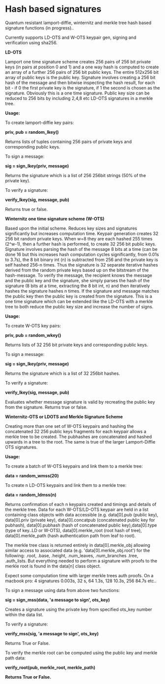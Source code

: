 # Hash based signatures
Quantum resistant lamport-diffie, winternitz and merkle tree hash based signature functions (in progress)..

Currently supports LD-OTS and W-OTS keypair gen, signing and verification using sha256.

<b>LD-OTS</b>

Lamport one time signature scheme creates 256 pairs of 256 bit private keys (in pairs at position 0 and 1) and a one way hash is computed to create an array of a further 256 pairs of 256 bit public keys. The entire 512x256 bit array of public keys is the public key. Signature involves creating a 256 bit hash of the message and then bitwise inspecting the hash result, for each bit - if 0 the first private key is the signature, if 1 the second is chosen as the signature. Obviously this is a one time signature. Public key size can be reduced to 256 bits by including 2,4,8 etc LD-OTS signatures in a merkle tree.

<b>Usage:</b>

To create lamport-diffie key pairs:

  <b>priv, pub = random_lkey()</b>
  
Returns lists of tuples containing 256 pairs of private keys and corresponding public keys.

To sign a message:

  <b>sig = sign_lkey(priv, message)</b>
  
Returns the signature which is a list of 256 256bit strings (50% of the private key).

To verify a signature:

  <b>verify_lkey(sig, message, pub)</b>
  
Returns true or false.
 
 
<b>Winternitz one time signature scheme (W-OTS)</b>

Based upon the initial scheme. Reduces key sizes and signatures significantly but increases computation time. Keypair generation creates 32 256 bit random private keys. When w=8 they are each hashed 255 times (2^w-1), then a further hash is performed, to create 32 256 bit public keys. Signature involves parsing the hash of the message 8 bits at a time (can be done 16 but this increases hash computation cycles significantly, from 0.01s to 3.7s), the 8 bit binary int (n) is subtracted from 256 and the private key is self hashed 256-n times. Thus the signature is 32 separate iterative hashes derived from the random private keys based up on the bitstream of the hash-message. To verify the message, the recipient knows the message and the public key and the signature, she simply parses the hash of the signature (8 bits at a time, extracting the 8 bit int, n) and then iteratively hashes the signature hashes n times. If the signature and message matches the public key then the public key is created from the signature. This is a one time signature which can be extended like the LD-OTS with a merkle tree to both reduce the public key size and increase the number of signs.

<b>Usage:</b> 

To create W-OTS key pairs:

  <b>priv, pub = random_wkey()</b>
  
Returns lists of 32 256 bit private keys and corresponding public keys.

To sign a message:

  <b>sig = sign_lkey(priv, message)</b>
  
Returns the signature which is a list of 32 256bit hashes.

To verify a signature:

<b>verify_lkey(sig, message, pub)</b>
  
Evaluates whether message signature is valid by recreating the public key from the signature. Returns true or false.




<b>Winternitz-OTS or LDOTS and Merkle Signature Scheme</b>

Creating more than one set of W-OTS keypairs and hashing the concatenated 32 256 public keys fragments for each keypair allows a merkle tree to be created. The pubhashes are concatenated and hashed upwards in a tree to the root. The same is true of the larger Lamport-Diffie OTS signatures. 

<b>Usage:</b>

To create a batch of W-OTS keypairs and link them to a merkle tree:

<b> data = random_wmss(20)</b>


To create n LD-OTS keypairs and link them to a merkle tree:

<b> data = random_ldmss(n) </b>

Returns confirmation of each n keypairs created and timings and details of the merkle tree. Data for each W-OTS/LD-OTS keypair are held in a list containing class objects with data accessible (e.g. data[0].pub (public key), data[0].priv (private key), data[0].concatpub (concatenated public key for pubhash), data[0].pubhash (hash of concatenated public key),data[0].type (type of key..LD or W-OTS), data[0].merkle_root (root hash of tree), data[0].merkle_path (hash authentication path from leaf to root). 

The merkle tree class is returned entirely in data[0].merkle_obj allowing similar access to associated data (e.g. 'data[0].merkle_obj.root') for the following: .root, .base, .height, .num_leaves, .num_branches .tree, .auth_lists. But everything needed to perform a signature with proofs to the merkle root is found in the data[n] class object.

Expect some computation time with larger merkle trees auth proofs. On a macbook pro: 4 signatures 0.003s, 32 s, 64 1.3s, 128 10.3s, 256 84.7s etc..

To sign a message using data from above two functions:

<b> sig = sign_mss(data, 'a message to sign', ots_key)</b>

Creates a signature using the private key from specified ots_key number within the data list. 

To verify a signature:

<b> verify_mss(sig, 'a message to sign', ots_key)</b>

Returns True or False.

To verify the merkle root can be computed using the public key and merkle path data:

<b> verify_root(pub, merkle_root, merkle_path)

Returns True or False.
